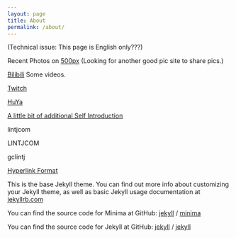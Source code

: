 ```yaml
---
layout: page
title: About
permalink: /about/
---
```

(Technical issue: This page is English only???)  
  
Recent Photos on [500px](https://500px.com/gclintj "500px") (Looking for another good pic site to share pics.)  
  
[Bilibili](https://space.bilibili.com/2781398/ "Videos") Some videos.  

[Twitch](https://www.twitch.tv/gclintj "Twitch")  

[HuYa](https://www.huya.com/lintj "HuYaZhiBo")  
  
[A little bit of additional Self Introduction](http://www.lintj.com/personal/2019/02/12/ZiLi.html "Extra")  
   
lintjcom  
  
LINTJCOM  
  
gclintj  
  
[Hyperlink Format](https://www.lintj.com "format lintj.com")    
  
This is the base Jekyll theme. You can find out more info about customizing your Jekyll theme, as well as basic Jekyll usage documentation at [jekyllrb.com](https://jekyllrb.com/)

You can find the source code for Minima at GitHub:
[jekyll][jekyll-organization] /
[minima](https://github.com/jekyll/minima)

You can find the source code for Jekyll at GitHub:
[jekyll][jekyll-organization] /
[jekyll](https://github.com/jekyll/jekyll)


[jekyll-organization]: https://github.com/jekyll
